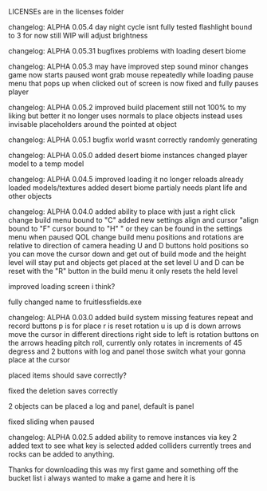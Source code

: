 LICENSEs are in the licenses folder

changelog: ALPHA 0.05.4
    day night cycle isnt fully tested
    flashlight bound to 3 for now still WIP will adjust brightness

changelog: ALPHA 0.05.31
bugfixes problems with loading desert biome

changelog: ALPHA 0.05.3
    may have improved step sound
    minor changes game now starts paused wont grab mouse repeatedly while loading
    pause menu that pops up when clicked out of screen is now fixed and fully pauses player

changelog: ALPHA 0.05.2
    improved build placement still not 100% to my liking but better
    it no longer uses normals to place objects instead uses invisable placeholders
    around the pointed at object

changelog: ALPHA 0.05.1
    bugfix world wasnt correctly randomly generating

changelog: ALPHA 0.05.0
added desert biome instances
changed player model to a temp model

changelog: ALPHA 0.04.5
improved loading it no longer reloads already loaded models/textures
added desert biome partialy needs plant life and other objects


changelog: ALPHA 0.04.0
added ability to place with just a right click
change build menu bound to "C"
added new settings align and cursor
"align bound to "F" cursor bound to "H" "
or they can be found in the settings menu when paused
QOL change build menu positions and rotations are relative to direction of camera heading
U and D buttons hold positions so you can move the cursor down and get out of build mode and the height level will stay put
and objects get placed at the set level
U and D can be reset with the "R" button in the build menu
it only resets the held level

improved loading screen i think?

fully changed name to fruitlessfields.exe



changelog: ALPHA 0.03.0
added build system missing features repeat and record buttons
p is for place
r is reset rotation
u is up 
d is down 
arrows move the cursor in different directions right side 
to left is rotation buttons on the arrows heading pitch roll, 
currently only rotates in increments of 45 degress
and 2 buttons with log and panel those switch what your gonna place at the cursor

placed items should save correctly?

fixed the deletion saves correctly

2 objects can be placed a log and panel, default is panel

fixed sliding when paused

changelog: ALPHA 0.02.5
added ability to remove instances via key 2
added text to see what key is selected
added colliders currently trees and rocks
can be added to anything.

Thanks for downloading this was my first game and something off the bucket list i always wanted to make a game and here it is